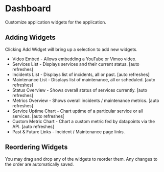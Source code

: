 # Dashboard #

Customize application widgets for the application.

## Adding Widgets ##

Clicking Add Widget will bring up a selection to add new widgets.

- Video Embed - Allows embedding a YouTube or Vimeo video.
- Services List - Displays services and their current status. [auto refreshes]
- Incidents List - Displays list of incidents, all or past. [auto refreshes]
- Maintenance List - Displays list of maintenance, all or scheduled. [auto refreshes]
- Status Overview - Shows overall status of services currently. [auto refreshes]
- Metrics Overview - Shows overall incidents / maintenance metrics. [auto refreshes]
- Service Uptime Chart - Chart uptime of a particular service or all services. [auto refreshes]
- Custom Metric Chart - Chart a custom metric fed by datapoints via the API. [auto refreshes]
- Past & Future Links - Incident / Maintenance page links.


## Reordering Widgets ##

You may drag and drop any of the widgets to reorder them. Any changes to the order are automatically saved.
